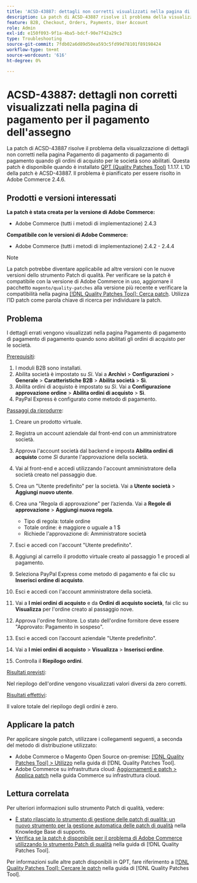 ```yaml
---
title: 'ACSD-43887: dettagli non corretti visualizzati nella pagina di pagamento per il pagamento dell''assegno'
description: La patch di ACSD-43887 risolve il problema della visualizzazione di dettagli non corretti nella pagina Pagamento di pagamento di pagamento di pagamento quando gli ordini di acquisto per le società sono abilitati. Questa patch è disponibile quando è installato [Quality Patches Tool (QPT)](https://experienceleague.adobe.com/it/docs/commerce-operations/tools/quality-patches-tool/quality-patches-tool-to-self-serve-quality-patches) 1.1.17. L’ID della patch è ACSD-43887. Il problema è pianificato per essere risolto in Adobe Commerce 2.4.6.
feature: B2B, Checkout, Orders, Payments, User Account
role: Admin
exl-id: e150f093-9f1a-4ba5-bdcf-90e7f42a29c3
type: Troubleshooting
source-git-commit: 7fdb02a6d89d50ea593c5fd99d78101f89198424
workflow-type: tm+mt
source-wordcount: '616'
ht-degree: 0%

---
```


# ACSD-43887: dettagli non corretti visualizzati nella pagina di pagamento per il pagamento dell&#39;assegno

La patch di ACSD-43887 risolve il problema della visualizzazione di dettagli non corretti nella pagina Pagamento di pagamento di pagamento di pagamento quando gli ordini di acquisto per le società sono abilitati. Questa patch è disponibile quando è installato [QPT (Quality Patches Tool)](https://experienceleague.adobe.com/it/docs/commerce-operations/tools/quality-patches-tool/quality-patches-tool-to-self-serve-quality-patches) 1.1.17. L’ID della patch è ACSD-43887. Il problema è pianificato per essere risolto in Adobe Commerce 2.4.6.

## Prodotti e versioni interessati

**La patch è stata creata per la versione di Adobe Commerce:**

* Adobe Commerce (tutti i metodi di implementazione) 2.4.3

**Compatibile con le versioni di Adobe Commerce:**

* Adobe Commerce (tutti i metodi di implementazione) 2.4.2 - 2.4.4

>[!NOTE]
>
>La patch potrebbe diventare applicabile ad altre versioni con le nuove versioni dello strumento Patch di qualità. Per verificare se la patch è compatibile con la versione di Adobe Commerce in uso, aggiornare il pacchetto `magento/quality-patches` alla versione più recente e verificare la compatibilità nella pagina [[!DNL Quality Patches Tool]: Cerca patch](https://experienceleague.adobe.com/it/docs/commerce-operations/tools/quality-patches-tool/quality-patches-tool-to-self-serve-quality-patches). Utilizza l’ID patch come parola chiave di ricerca per individuare la patch.

## Problema

I dettagli errati vengono visualizzati nella pagina Pagamento di pagamento di pagamento di pagamento quando sono abilitati gli ordini di acquisto per le società.

<u>Prerequisiti</u>:

1. I moduli B2B sono installati.
1. Abilita società è impostato su _Sì_. Vai a **Archivi** > **Configurazioni** > **Generale** > **Caratteristiche B2B** > **Abilita società** > **Sì**.
1. Abilita ordini di acquisto è impostato su _Sì_. Vai a **Configurazione approvazione ordine** > **Abilita ordini di acquisto** > **Sì**.
1. PayPal Express è configurato come metodo di pagamento.

<u>Passaggi da riprodurre</u>:

1. Creare un prodotto virtuale.
1. Registra un account aziendale dal front-end con un amministratore società.
1. Approva l&#39;account società dal backend e imposta **Abilita ordini di acquisto** come _Sì_ durante l&#39;approvazione della società.
1. Vai al front-end e accedi utilizzando l&#39;account amministratore della società creato nel passaggio due.
1. Crea un &quot;Utente predefinito&quot; per la società. Vai a **Utente società** > **Aggiungi nuovo utente**.
1. Crea una &quot;Regola di approvazione&quot; per l’azienda. Vai a **Regole di approvazione** > **Aggiungi nuova regola**.

   * Tipo di regola: totale ordine
   * Totale ordine: è maggiore o uguale a 1 $
   * Richiede l&#39;approvazione di: Amministratore società

1. Esci e accedi con l&#39;account &quot;Utente predefinito&quot;.
1. Aggiungi al carrello il prodotto virtuale creato al passaggio 1 e procedi al pagamento.
1. Seleziona PayPal Express come metodo di pagamento e fai clic su **Inserisci ordine di acquisto**.
1. Esci e accedi con l&#39;account amministratore della società.
1. Vai a **I miei ordini di acquisto** e da **Ordini di acquisto società**, fai clic su **Visualizza** per l&#39;ordine creato al passaggio nove.
1. Approva l&#39;ordine fornitore. Lo stato dell&#39;ordine fornitore deve essere &quot;Approvato: Pagamento in sospeso&quot;.
1. Esci e accedi con l’account aziendale &quot;Utente predefinito&quot;.
1. Vai a **I miei ordini di acquisto** > **Visualizza** > **Inserisci ordine**.
1. Controlla il **Riepilogo ordini**.

<u>Risultati previsti</u>:

Nel riepilogo dell&#39;ordine vengono visualizzati valori diversi da zero corretti.

<u>Risultati effettivi</u>:

Il valore totale del riepilogo degli ordini è zero.

## Applicare la patch

Per applicare singole patch, utilizzare i collegamenti seguenti, a seconda del metodo di distribuzione utilizzato:

* Adobe Commerce o Magento Open Source on-premise: [[!DNL Quality Patches Tool] > Utilizzo](/help/tools/quality-patches-tool/usage.md) nella guida di [!DNL Quality Patches Tool].
* Adobe Commerce su infrastruttura cloud: [Aggiornamenti e patch > Applica patch](https://experienceleague.adobe.com/docs/commerce-cloud-service/user-guide/develop/upgrade/apply-patches.html?lang=it) nella guida Commerce su infrastruttura cloud.

## Lettura correlata

Per ulteriori informazioni sullo strumento Patch di qualità, vedere:

* [È stato rilasciato lo strumento di gestione delle patch di qualità: un nuovo strumento per la gestione automatica delle patch di qualità](https://experienceleague.adobe.com/it/docs/commerce-operations/tools/quality-patches-tool/quality-patches-tool-to-self-serve-quality-patches) nella Knowledge Base di supporto.
* [Verifica se la patch è disponibile per il problema di Adobe Commerce utilizzando lo strumento Patch di qualità](/help/tools/quality-patches-tool/patches-available-in-qpt/check-patch-for-magento-issue-with-magento-quality-patches.md) nella guida di [!DNL Quality Patches Tool].

Per informazioni sulle altre patch disponibili in QPT, fare riferimento a [[!DNL Quality Patches Tool]: Cercare le patch](https://experienceleague.adobe.com/tools/commerce-quality-patches/index.html?lang=it) nella guida di [!DNL Quality Patches Tool].
